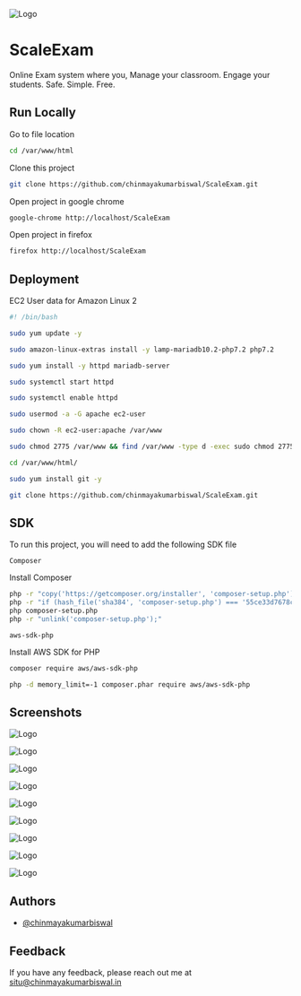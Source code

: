 
![Logo](https://chinmayakumarbiswal.github.io/ScaleExam/images/logo.png)


# ScaleExam

Online Exam system where you, Manage your classroom. Engage your students. Safe. Simple. Free.


## Run Locally

Go to file location

```bash
cd /var/www/html
```

Clone this project

```bash
git clone https://github.com/chinmayakumarbiswal/ScaleExam.git
```

Open project in google chrome

```bash
google-chrome http://localhost/ScaleExam
```

Open project in firefox

```bash
firefox http://localhost/ScaleExam
```


## Deployment

EC2 User data for Amazon Linux 2

```bash
#! /bin/bash

sudo yum update -y

sudo amazon-linux-extras install -y lamp-mariadb10.2-php7.2 php7.2

sudo yum install -y httpd mariadb-server

sudo systemctl start httpd

sudo systemctl enable httpd

sudo usermod -a -G apache ec2-user

sudo chown -R ec2-user:apache /var/www

sudo chmod 2775 /var/www && find /var/www -type d -exec sudo chmod 2775 {} \;

cd /var/www/html/

sudo yum install git -y 

git clone https://github.com/chinmayakumarbiswal/ScaleExam.git


```


## SDK

To run this project, you will need to add the following SDK file


`Composer `

Install Composer

```bash
php -r "copy('https://getcomposer.org/installer', 'composer-setup.php');"
php -r "if (hash_file('sha384', 'composer-setup.php') === '55ce33d7678c5a611085589f1f3ddf8b3c52d662cd01d4ba75c0ee0459970c2200a51f492d557530c71c15d8dba01eae') { echo 'Installer verified'; } else { echo 'Installer corrupt'; unlink('composer-setup.php'); } echo PHP_EOL;"
php composer-setup.php
php -r "unlink('composer-setup.php');"

```

`aws-sdk-php`

Install AWS SDK for  PHP

```bash
composer require aws/aws-sdk-php

php -d memory_limit=-1 composer.phar require aws/aws-sdk-php

```




## Screenshots


![Logo](https://chinmayakumarbiswal.github.io/ScaleExam/gitdata/Slide1.JPG)


![Logo](https://chinmayakumarbiswal.github.io/ScaleExam/gitdata/Slide2.JPG)


![Logo](https://chinmayakumarbiswal.github.io/ScaleExam/gitdata/Slide3.JPG)


![Logo](https://chinmayakumarbiswal.github.io/ScaleExam/gitdata/Slide4.JPG)


![Logo](https://chinmayakumarbiswal.github.io/ScaleExam/gitdata/Slide5.JPG)


![Logo](https://chinmayakumarbiswal.github.io/ScaleExam/gitdata/Slide6.JPG)


![Logo](https://chinmayakumarbiswal.github.io/ScaleExam/gitdata/Slide7.JPG)


![Logo](https://chinmayakumarbiswal.github.io/ScaleExam/gitdata/Slide8.JPG)


![Logo](https://chinmayakumarbiswal.github.io/ScaleExam/gitdata/Slide9.JPG)



## Authors

- [@chinmayakumarbiswal](https://www.github.com/chinmayakumarbiswal)


## Feedback

If you have any feedback, please reach out me at situ@chinmayakumarbiswal.in

